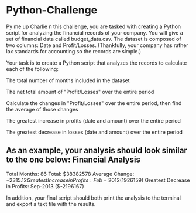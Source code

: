# Python-Challenge
Py me up Charlie
n this challenge, you are tasked with creating a Python script for analyzing the financial records of your company. You will give a set of financial data called budget_data.csv. The dataset is composed of two columns: Date and Profit/Losses. (Thankfully, your company has rather lax standards for accounting so the records are simple.)


Your task is to create a Python script that analyzes the records to calculate each of the following:


The total number of months included in the dataset


The net total amount of "Profit/Losses" over the entire period


Calculate the changes in "Profit/Losses" over the entire period, then find the average of those changes


The greatest increase in profits (date and amount) over the entire period


The greatest decrease in losses (date and amount) over the entire period




As an example, your analysis should look similar to the one below:
Financial Analysis
----------------------------
Total Months: 86
Total: $38382578
Average  Change: $-2315.12
Greatest Increase in Profits: Feb-2012 ($1926159)
Greatest Decrease in Profits: Sep-2013 ($-2196167)


In addition, your final script should both print the analysis to the terminal and export a text file with the results.
